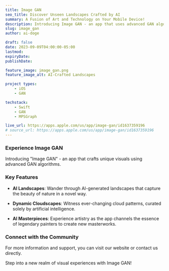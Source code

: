 ```yaml
---
title: Image GAN
seo_title: Discover Unseen Landscapes Crafted by AI
summary: A Fusion of Art and Technology on Your Mobile Device!
description: Introducing Image GAN - an app that uses advanced GAN algorithms to create unique, one-of-a-kind visuals.
slug: image_gan
author: ai-doge

draft: false
date: 2023-09-09T04:00:00-05:00
lastmod: 
expiryDate: 
publishDate: 

feature_image: image_gan.png
feature_image_alt: AI-Crafted Landscapes

project types: 
    - iOS
    - GAN

techstack:
    - Swift
    - GAN
    - MPSGraph

live_url: https://apps.apple.com/us/app/image-gan/id1637359196
# source_url: https://apps.apple.com/us/app/image-gan/id1637359196
---
```

### Experience Image GAN

Introducing "Image GAN" - an app that crafts unique visuals using advanced GAN algorithms. 

### Key Features

- **AI Landscapes**: Wander through AI-generated landscapes that capture the beauty of nature in a novel way.
  
- **Dynamic Cloudscapes**: Witness ever-changing cloud patterns, curated solely by artificial intelligence.

- **AI Masterpieces**: Experience artistry as the app channels the essence of legendary painters to create new masterworks.

### Connect with the Community

For more information and support, you can visit our website or contact us directly. 

Step into a new realm of visual experiences with Image GAN!

